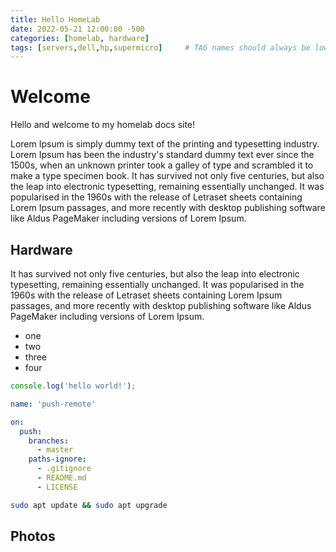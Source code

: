 ```yaml
---
title: Hello HomeLab
date: 2022-05-21 12:00:00 -500
categories: [homelab, hardware]
tags: [servers,dell,hp,supermicro]     # TAG names should always be lowercase
---
```


# Welcome

Hello and welcome to my homelab docs site!

Lorem Ipsum is simply dummy text of the printing and typesetting industry. Lorem Ipsum has been the industry's standard dummy text ever since the 1500s, when an unknown printer took a galley of type and scrambled it to make a type specimen book. It has survived not only five centuries, but also the leap into electronic typesetting, remaining essentially unchanged. It was popularised in the 1960s with the release of Letraset sheets containing Lorem Ipsum passages, and more recently with desktop publishing software like Aldus PageMaker including versions of Lorem Ipsum.

## Hardware

It has survived not only five centuries, but also the leap into electronic typesetting, remaining essentially unchanged. It was popularised in the 1960s with the release of Letraset sheets containing Lorem Ipsum passages, and more recently with desktop publishing software like Aldus PageMaker including versions of Lorem Ipsum.

* one
* two
* three
* four

```javascript
console.log('hello world!');
```

```yml
name: 'push-remote'

on:
  push:
    branches:
      - master
    paths-ignore:
      - .gitignore
      - README.md
      - LICENSE
```

```bash
sudo apt update && sudo apt upgrade
```


## Photos

